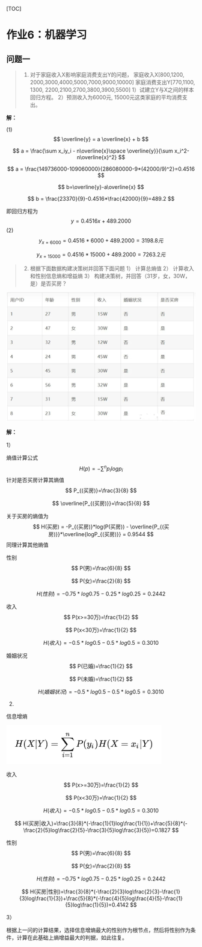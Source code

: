 [TOC]

# 作业6：机器学习

## 问题一

>1. 对于家庭收入X影响家庭消费支出Y的问题，
>家庭收入X[800,1200, 2000,3000,4000,5000,7000,9000,10000] 
>家庭消费支出Y[770,1100, 1300, 2200,2100,2700,3800,3900,5500]
>1）试建立Y与X之间的样本回归方程。
>2）预测收入为6000元, 15000元这类家庭的平均消费支出。

**解：**

(1) 
$$
\overline{y} = a \overline{x} + b
$$

$$
a = \frac{\sum x_iy_i - n\overline{x}\space \overline{y}}{\sum x_i^2-n\overline{x}^2}
$$

$$
a = \frac{149736000-109060000}{286080000-9*(42000/9)^2}=0.4516
$$

$$
b=\overline{y}-a\overline{x}
$$

$$
b = \frac{23370}{9}-0.4516*\frac{42000}{9}=489.2
$$

即回归方程为
$$
y = 0.4516x + 489.2000
$$
(2)
$$
y_{x=6000}=0.4516*6000+489.2000=3198.8元
$$

$$
y_{x=15000}=0.4516*15000+489.2000=7263.2元
$$





>2. 根据下面数据构建决策树并回答下面问题
>1）	计算总熵值
>2）	计算收入和性别信息熵和增益熵
>3）	构建决策树，并回答（31岁，女，30W，是）是否买房？ 

 ![image-20221228104319628](作业6/image-20221228104319628.png)

**解：**

1）

熵值计算公式
$$
H(p)=-\sum^np_ilogp_i
$$
针对是否买房计算其熵值
$$
P_{(买房)}=\frac{3}{8}
$$

$$
\overline{P_{(买房)}}=\frac{5}{8}
$$

关于买房的熵值为
$$
H(买房) = -P_{(买房)}*log(P(买房)) - \overline{P_{(买房)}}*\overline{logP_{(买房)}} = 0.9544
$$
同理计算其他熵值

性别
$$
P(男)=\frac{6}{8}
$$

$$
P(女)=\frac{2}{8}
$$

$$
H(性别)=-0.75*log0.75 - 0.25*log0.25=0.2442
$$

收入
$$
P(x>=30万)=\frac{1}{2}
$$

$$
P(x<30万)=\frac{1}{2}
$$

$$
H(收入)=-0.5*log0.5-0.5*log0.5=0.3010
$$



婚姻状况
$$
P(已婚)=\frac{1}{2}
$$

$$
P(未婚)=\frac{1}{2}
$$

$$
H(婚姻状况)=-0.5*log0.5-0.5*log0.5=0.3010
$$



2)

信息增熵

![image-20221228110054030](作业6/image-20221228110054030.png)

收入
$$
P(x>=30万)=\frac{1}{2}
$$

$$
P(x<30万)=\frac{1}{2}
$$

$$
H(收入)=-0.5*log0.5-0.5*log0.5=0.3010
$$

$$
H(买房|收入)=\frac{3}{8}*(-\frac{1}{1}log\frac{1}{1})+\frac{5}{8}*(-\frac{2}{5}log\frac{2}{5}-\frac{3}{5}log\frac{3}{5})=0.1827
$$



性别
$$
P(男)=\frac{6}{8}
$$

$$
P(女)=\frac{2}{8}
$$

$$
H(性别)=-0.75*log0.75 - 0.25*log0.25=0.2442
$$

$$
H(买房|性别)=\frac{3}{8}*(-\frac{2}{3}log\frac{2}{3}-\frac{1}{3}log\frac{1}{3})+\frac{5}{8}*(-\frac{4}{5}log\frac{4}{5}-\frac{1}{5}log\frac{1}{5})=0.4142
$$

3）

根据上一问的计算结果，选择信息增熵最大的性别作为根节点，然后将性别作为条件，计算在此基础上熵增益最大的判据，如此往复。

